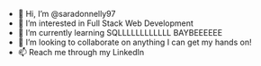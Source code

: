 - 👋 Hi, I’m @saradonnelly97
- 👀 I’m interested in Full Stack Web Development
- 🌱 I’m currently learning SQLLLLLLLLLLLL BAYBEEEEEE
- 💞️ I’m looking to collaborate on anything I can get my hands on!
- 📫 Reach me through my LinkedIn

<!---
saradonnelly97/saradonnelly97 is a ✨ special ✨ repository because its `README.md` (this file) appears on your GitHub profile.
You can click the Preview link to take a look at your changes.
--->
